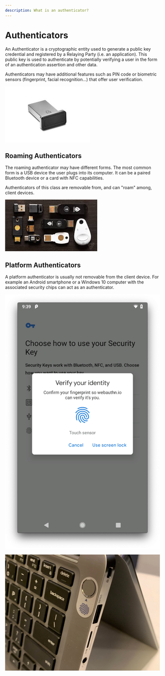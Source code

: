 ```yaml
---
description: What is an authenticator?
---
```


# Authenticators

An Authenticator is a cryptographic entity used to generate a public key credential and registered by a Relaying Party \(i.e. an application\). This public key is used to authenticate by potentially verifying a user in the form of an authentication assertion and other data.

Authenticators may have additional features such as PIN code or biometric sensors \(fingerprint, facial recognition…\) that offer user verification.

![USB device with fingerprint reader](../.gitbook/assets/images.jpeg)

## Roaming Authenticators

The roaming authenticator may have different forms. The most common form is a USB device the user plugs into its computer. It can be a paired Bluetooth device or a card with NFC capabilities.

Authenticators of this class are removable from, and can "roam" among, client devices.

![Webauthn compatible devices](../.gitbook/assets/fido2.jpeg)

## Platform Authenticators

A platform authenticator is usually not removable from the client device. For example an Android smartphone or a Windows 10 computer with the associated security chips can act as an authenticator.

![Android screenshot](../.gitbook/assets/webauthn-android-fennec.png)

![Fingerprint reader on a laptop](../.gitbook/assets/master.jpg)



